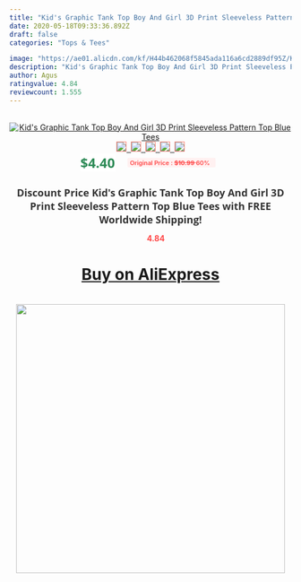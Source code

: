 ```yaml
---
title: "Kid's Graphic Tank Top Boy And Girl 3D Print Sleeveless Pattern Top Blue Tees"
date: 2020-05-18T09:33:36.892Z
draft: false
categories: "Tops & Tees"

image: "https://ae01.alicdn.com/kf/H44b462068f5845ada116a6cd2889df95Z/Kid-s-Graphic-Tank-Top-Boy-And-Girl-3D-Print-Sleeveless-Pattern-Top-Blue-Tees.jpg"
description: "Kid's Graphic Tank Top Boy And Girl 3D Print Sleeveless Pattern Top Blue Tees"
author: Agus
ratingvalue: 4.84
reviewcount: 1.555
---
```

<br>
<div style="text-align: center;">
<a href="https://s.click.aliexpress.com/e/_AVskLF" target="_blank" rel="nofollow noopener noreferrer"><img alt="Kid's Graphic Tank Top Boy And Girl 3D Print Sleeveless Pattern Top Blue Tees" class="magnifier-image" src="https://ae01.alicdn.com/kf/H44b462068f5845ada116a6cd2889df95Z/Kid-s-Graphic-Tank-Top-Boy-And-Girl-3D-Print-Sleeveless-Pattern-Top-Blue-Tees.jpg_640x640.jpg">
<br>
<img style="border:1px solid salmon" src="https://ae01.alicdn.com/kf/H44b462068f5845ada116a6cd2889df95Z/Kid-s-Graphic-Tank-Top-Boy-And-Girl-3D-Print-Sleeveless-Pattern-Top-Blue-Tees.jpg_120x120.jpg">&nbsp;&nbsp;<img style="border:1px solid salmon" src="https://ae01.alicdn.com/kf/H2b2ddc7b2a1d4e47813ee8a8808e1c91P/Kid-s-Graphic-Tank-Top-Boy-And-Girl-3D-Print-Sleeveless-Pattern-Top-Blue-Tees.jpg_120x120.jpg">&nbsp;&nbsp;<img style="border:1px solid salmon" src="_120x120.jpg">&nbsp;&nbsp;<img style="border:1px solid salmon" src="_120x120.jpg">&nbsp;&nbsp;<img style="border:1px solid salmon" src="_120x120.jpg"></a></div><br0>
<div style="text-align: center;"><span style="background-color: white; border: 0px; box-sizing: border-box; color: seagreen; display: inline-block; font-family: &quot;open sans&quot; , &quot;arial&quot; , &quot;helvetica&quot; , sans-serif , &quot;heiti&quot;; font-size: 24px; font-stretch: inherit; font-weight: 700; line-height: inherit; margin: 0px 10px 0px 0px; padding: 0px; vertical-align: middle;">$4.40 </span>
<span style="background: rgb(255 , 241 , 241); border-radius: 3px; border: 0px; box-sizing: border-box; color: #ff4747; display: inline-block; font-family: inherit; font-size: 12px; font-stretch: inherit; font-style: inherit; font-variant: inherit; font-weight: 600; line-height: inherit; margin: 0px; padding: 2px 5px; transform: scale(0.9); vertical-align: middle;">Original Price : <b style="text-decoration: line-through;">$10.99 </b> 60%&nbsp;&nbsp;</span></div>
<h1 style="color: #333333; display: inline-block; font-family: &quot;open sans&quot; , &quot;arial&quot; , &quot;helvetica&quot; , sans-serif , &quot;heiti&quot;; font-size: 18px; font-stretch: inherit; font-weight: 700; text-align: center;">Discount Price Kid's Graphic Tank Top Boy And Girl 3D Print Sleeveless Pattern Top Blue Tees with FREE Worldwide Shipping!</h1>
<div style="color: #ff4747; text-align: center;">
<img src="https://4.bp.blogspot.com/-M0ZcTcb-5uY/XleCXlxnR4I/AAAAAAAAAEc/OrjgMkXV1oMQFaCRZj5HQwOCBcu3w1FegCPcBGAYYCw/s1600/star.png" style="height: 15px;">&nbsp;<b>4.84</b></div>
<div class="button_cont" align="center"><a class="buynow_a" href="https://s.click.aliexpress.com/e/_AVskLF" target="_blank" rel="nofollow noopener noreferrer"><H1>Buy on AliExpress</H1></a></div><br>
<div class="separator" style="clear: both; text-align: center;">
<img src="https://lh3.googleusercontent.com/-pTy5HemUv9M/XlePHvY0dAI/AAAAAAAAAE4/0nX5iRUoIWY8eMW9Dpxeirr157OZliDIgCLcBGAsYHQ/s1600/badge.gif" width="480">
</div>
